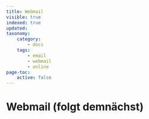 ```yaml
---
title: Webmail
visible: true
indexed: true
updated:
taxonomy:
    category:
        - docs
    tags:
        - email
        - webmail
        - online
page-toc:
    active: false
---
```


# Webmail (folgt demnächst)
